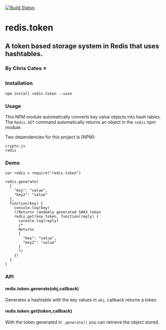[![Build Status](https://travis-ci.org/ChrisCates/redis.token.svg?branch=master)](https://travis-ci.org/ChrisCates/redis.token)

# redis.token
## A token based storage system in Redis that uses hashtables.
### By Chris Cates :star:

### Installation
```
npm install redis.token --save
```

### Usage

This NPM module automatically converts key value objects into hash tables.
The `Redis.GET` command automatically returns an object in the `redis` npm module.

Two dependencies for this project is (NPM):

```
crypto-js
redis
```

### Demo

```
var redis = require("redis.token")

redis.generate(
  {
    "key": "value",
    "key2": "value"
  },
  function(key) {
    console.log(key)
    //Returns randomly generated SHA3 token
    redis.get(key.token, function(reply) {
      console.log(reply)
      /*
      Returns
      {
        "key": "value",
        "key2": "value"
      }
      */
    })
  }
)
```

### API

#### redis.token.generate(obj,callback)

Generates a hashtable with the key values in `obj`, callback returns a token.

#### redis.token.get(token,callback)

With the token generated in `.generate()` you can retrieve the object stored.
